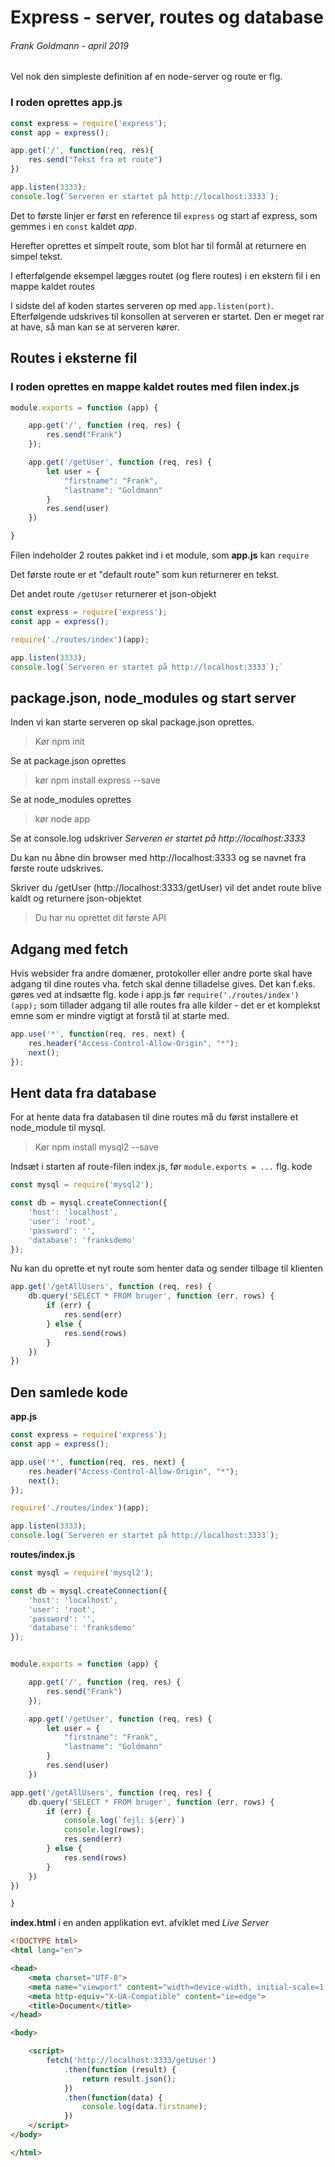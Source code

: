 # Express - server, routes og database
###### Frank Goldmann - april 2019

Vel nok den simpleste definition af en node-server og route er flg.

### I roden oprettes **app.js**
```javascript
const express = require('express');
const app = express();

app.get('/', function(req, res){
    res.send("Tekst fra et route")
})

app.listen(3333);
console.log(`Serveren er startet på http://localhost:3333`);
```
Det to første linjer er først en reference til `express` og start af express, som gemmes i en `const` kaldet *app*.

Herefter oprettes et simpelt route, som blot har til formål at returnere en simpel tekst.

I efterfølgende eksempel lægges routet (og flere routes) i en ekstern fil i en mappe kaldet routes

I sidste del af koden startes serveren op med `app.listen(port)`. Efterfølgende udskrives til konsollen at serveren er startet. Den er meget rar at have, så man kan se at serveren kører.
## Routes i eksterne fil
### I roden oprettes en mappe kaldet **routes** med filen **index.js**
```javascript
module.exports = function (app) {

    app.get('/', function (req, res) {
        res.send("Frank")
    });

    app.get('/getUser', function (req, res) {
        let user = {
            "firstname": "Frank",
            "lastname": "Goldmann"
        }
        res.send(user)
    })

}
```
Filen indeholder 2 routes pakket ind i et module, som **app.js** kan `require`

Det første route er et "default route" som kun returnerer en tekst.

Det andet route `/getUser` returnerer et json-objekt

```javascript
const express = require('express');
const app = express();

require('./routes/index')(app);

app.listen(3333);
console.log(`Serveren er startet på http://localhost:3333`);`
```
## package.json, node_modules og start server
Inden vi kan starte serveren op skal package.json oprettes.
>Kør npm init

Se at package.json oprettes
>kør npm install express --save

Se at node_modules oprettes
>kør node app

Se at console.log udskriver *Serveren er startet på http://localhost:3333* 

Du kan nu åbne din browser med http://localhost:3333 og se navnet fra første route udskrives.

Skriver du /getUser (http://localhost:3333/getUser) vil det andet route blive kaldt og returnere json-objektet

>Du har nu oprettet dit første API

## Adgang med fetch
Hvis websider fra andre domæner, protokoller eller andre porte skal have adgang til dine routes vha. fetch skal denne tilladelse gives.
Det kan f.eks. gøres ved at indsætte flg. kode i app.js før `require('./routes/index')(app);`
som tillader adgang til alle routes fra alle kilder - det er et komplekst emne som er mindre vigtigt at forstå til at starte med.

```javascript
app.use('*', function(req, res, next) {
    res.header("Access-Control-Allow-Origin", "*");
    next();
});
```
## Hent data fra database
For at hente data fra databasen til dine routes må du først installere et node_module til mysql.
>Kør npm install mysql2 --save

Indsæt i starten af route-filen index.js, før `module.exports = ...` flg. kode
```javascript
const mysql = require('mysql2');

const db = mysql.createConnection({
    'host': 'localhost',
    'user': 'root',
    'password': '',
    'database': 'franksdemo'
});
```
Nu kan du oprette et nyt route som henter data og sender tilbage til klienten
```javascript
app.get('/getAllUsers', function (req, res) {
    db.query('SELECT * FROM bruger', function (err, rows) {
        if (err) {
            res.send(err)
        } else {
            res.send(rows)
        }
    })
})
```
## Den samlede kode
**app.js**
```javascript
const express = require('express');
const app = express();

app.use('*', function(req, res, next) {
    res.header("Access-Control-Allow-Origin", "*");
    next();
});

require('./routes/index')(app);

app.listen(3333);
console.log(`Serveren er startet på http://localhost:3333`);
```
**routes/index.js**
```javascript
const mysql = require('mysql2');

const db = mysql.createConnection({
    'host': 'localhost',
    'user': 'root',
    'password': '',
    'database': 'franksdemo'
});


module.exports = function (app) {

    app.get('/', function (req, res) {
        res.send("Frank")
    });

    app.get('/getUser', function (req, res) {
        let user = {
            "firstname": "Frank",
            "lastname": "Goldmann"
        }
        res.send(user)
    })

app.get('/getAllUsers', function (req, res) {
    db.query('SELECT * FROM bruger', function (err, rows) {
        if (err) {
            console.log(`fejl: ${err}`)
            console.log(rows);
            res.send(err)
        } else {
            res.send(rows)
        }
    })
})

}
```
**index.html** i en anden applikation evt. afviklet med *Live Server*
```html
<!DOCTYPE html>
<html lang="en">

<head>
    <meta charset="UTF-8">
    <meta name="viewport" content="width=device-width, initial-scale=1.0">
    <meta http-equiv="X-UA-Compatible" content="ie=edge">
    <title>Document</title>
</head>

<body>

    <script>
        fetch('http://localhost:3333/getUser')
            .then(function (result) {
                return result.json();
            })
            .then(function(data) {
                console.log(data.firstname);
            })
    </script>
</body>

</html>
```